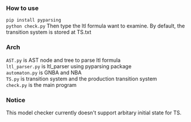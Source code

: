 ### How to use
```pip install pyparsing```  
```python check.py```
Then type the ltl formula want to examine.
By default, the transition system is stored at TS.txt

### Arch
```AST.py``` is AST node and tree to parse ltl formula  
```ltl_parser.py``` is ltl_parser using pyparsing package  
```automaton.py``` is GNBA and NBA  
```TS.py``` is transition system and the production transition system  
```check.py``` is the main program

### Notice
This model checker currently doesn't support arbitary initial state for TS.
